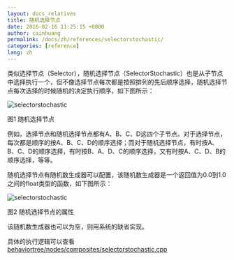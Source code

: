 ```yaml
---
layout: docs_relatives
title: 随机选择节点
date: 2016-02-16 11:25:15 +0800
author: cainhuang
permalink: /docs/zh/references/selectorstochastic/
categories: [reference]
lang: zh
---
```


类似选择节点（Selector），随机选择节点（SelectorStochastic）也是从子节点中选择执行一个，但不像选择节点每次都是按照排列的先后顺序选择，随机选择节点每次选择的时候随机的决定执行顺序，如下图所示：

![selectorstochastic]({{site.url}}{{site.baseurl}}/img/references/selectorstochastic.png)

图1 随机选择节点

例如，选择节点和随机选择节点都有A、B、C、D这四个子节点。对于选择节点，每次都是顺序的按A、B、C、D的顺序选择；而对于随机选择节点，有时按A、B、C、D的顺序选择，有时按B、A、D、C的顺序选择，又有时按A、C、D、B的顺序选择，等等。

随机选择节点有随机数生成器可以配置，该随机数生成器是一个返回值为0.0到1.0之间的float类型的函数，如下图所示：

![selectorstochastic]({{site.url}}{{site.baseurl}}/img/references/selectorstochastic_prop.png)

图2 随机选择节点的属性

该随机数生成器也可以为空，则用系统的缺省实现。

具体的执行逻辑可以查看[behaviortree/nodes/composites/selectorstochastic.cpp]({{site.repository}}/blob/master/src/behaviortree/nodes/composites/selectorstochastic.cpp)
